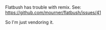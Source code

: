 Flatbush has trouble with remix.
See: https://github.com/mourner/flatbush/issues/41

So I'm just vendoring it.
